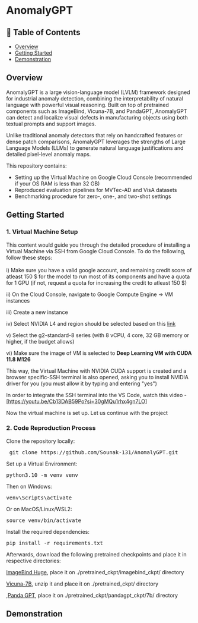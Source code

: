# AnomalyGPT

## 🧾 Table of Contents
- [Overview](#overview)
- [Getting Started](#getting-started)
- [Demonstration](#demonstration)

## Overview

AnomalyGPT is a large vision-language model (LVLM) framework designed for industrial anomaly detection, combining the interpretability of natural language with powerful visual reasoning. Built on top of pretrained components such as ImageBind, Vicuna-7B, and PandaGPT, AnomalyGPT can detect and localize visual defects in manufacturing objects using both textual prompts and support images.

Unlike traditional anomaly detectors that rely on handcrafted features or dense patch comparisons, AnomalyGPT leverages the strengths of Large Language Models (LLMs) to generate natural language justifications and detailed pixel-level anomaly maps.

This repository contains:
- Setting up the Virtual Machine on Google Cloud Console (recommended if your OS RAM is less than 32 GB)
- Reproduced evaluation pipelines for MVTec-AD and VisA datasets
- Benchmarking procedure for zero-, one-, and two-shot settings

## Getting Started

### 1. Virtual Machine Setup
This content would guide you through the detailed procedure of installing a Virtual Machine via SSH from Google Cloud Console. To do the following, follow these steps:<br><br>
i) Make sure you have a valid google account, and remaining credit score of atleast 150 $ for the model to run most of its components and have a quota for 1 GPU (if not, request a quota for increasing the credit to atleast 150 $)<br>

ii) On the Cloud Console, navigate to Google Compute Engine -> VM instances<br>

iii) Create a new instance<br>

iv) Select NVIDIA L4 and region should be selected based on this <a href="https://cloud.google.com/compute/docs/gpus/gpu-regions-zones">link</a><br>

v) Select the g2-standard-8 series (with 8 vCPU, 4 core, 32 GB memory or higher, if the budget allows)<br>

vi) Make sure the image of VM is selected to <b>Deep Learning VM with CUDA 11.8 M126</b><br>

This way, the Virtual Machine with NVIDIA CUDA support is created and a browser specific-SSH terminal is also opened, asking you to install NVIDIA driver for you (you must allow it by typing and entering "yes")<br>

In order to integrate the SSH terminal into the VS Code, watch this video - [https://youtu.be/Cb13DAB59Po?si=30gMQu1rhx4gn7LO]<br>

Now the virtual machine is set up. Let us continue with the project

### 2. Code Reproduction Process

Clone the repository locally:

<pre> git clone https://github.com/Sounak-131/AnomalyGPT.git </pre>
Set up a Virtual Environment:

<pre>python3.10 -m venv venv </pre>

Then on Windows:

<pre>venv\Scripts\activate</pre>

Or on MacOS/Linux/WSL2:

<pre>source venv/bin/activate</pre>

Install the required dependencies:

<pre>pip install -r requirements.txt</pre>

Afterwards, download the following pretrained checkpoints and place it in respective directories:

<a href="https://dl.fbaipublicfiles.com/imagebind/imagebind_huge.pth">ImageBind Huge</a>, place it on <a>./pretrained_ckpt/imagebind_ckpt/</a> directory<br>

<a href="https://storage.googleapis.com/vicuna-delta-bucket/vicuna-7b-final.zip">Vicuna-7B</a>, unzip it and place it on <a>./pretrained_ckpt/</a> directory<br>

<a href="https://huggingface.co/openllmplayground/pandagpt_7b_max_len_1024/resolve/main/pytorch_model.pt?download=true">,Panda GPT<a>, place it on <a>./pretrained_ckpt/pandagpt_ckpt/7b/</a> directory<br>

## Demonstration
